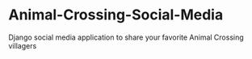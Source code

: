 # Animal-Crossing-Social-Media
Django social media application to share your favorite Animal Crossing villagers
